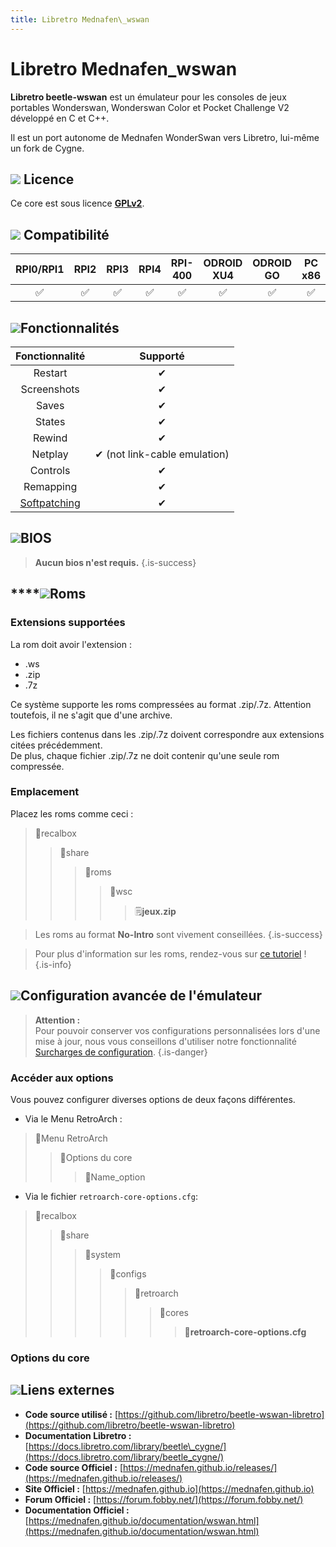 ```yaml
---
title: Libretro Mednafen\_wswan
---
```


# Libretro Mednafen\_wswan

**Libretro beetle-wswan** est un émulateur pour les consoles de jeux portables Wonderswan, Wonderswan Color et Pocket Challenge V2 développé en C et C++.

Il est un port autonome de Mednafen WonderSwan vers Libretro, lui-même un fork de Cygne.

## ![](/migration-images/emulateurs/consoles-portables/wonderswan/gerald-g-parchment-background-or-border-5.svg) Licence

Ce core est sous licence [**GPLv2**](https://github.com/libretro/beetle-wswan-libretro/blob/master/COPYING).

## ![](/migration-images/emulateurs/consoles-portables/wonderswan/compatibility.png) Compatibilité

| RPI0/RPI1 | RPI2 | RPI3 | RPI4 | RPI-400 | ODROID XU4 | ODROID GO | PC x86 | PC X86\_64 |
| :---: | :---: | :---: | :---: | :---: | :---: | :---: | :---: | :---: |
| ✅ | ✅ | ✅ | ✅ | ✅ | ✅ | ✅ | ✅ | ✅ |

## ![](/migration-images/emulateurs/consoles-portables/wonderswan/cogwheel-145804_640.png)Fonctionnalités

| Fonctionnalité | Supporté |
| :---: | :---: |
| Restart | ✔ |
| Screenshots | ✔ |
| Saves | ✔ |
| States | ✔ |
| Rewind | ✔ |
| Netplay | ✔ \(not link-cable emulation\) |
| Controls | ✔ |
| Remapping | ✔ |
| [Softpatching](https://docs.libretro.com/guides/softpatching/) | ✔ |

## ![](/migration-images/emulateurs/consoles-portables/wonderswan/tqfp32.svg)BIOS


>**Aucun bios n'est requis.**
{.is-success}

## \*\*\*\*![](/migration-images/emulateurs/consoles-portables/wonderswan/rom-30098_640.png)**Roms**

### **Extensions supportées**

La rom doit avoir l'extension :

* .ws
* .zip
* .7z

Ce système supporte les roms compressées au format .zip/.7z. Attention toutefois, il ne s'agit que d'une archive.

Les fichiers contenus dans les .zip/.7z doivent correspondre aux extensions citées précédemment.  
De plus, chaque fichier .zip/.7z ne doit contenir qu'une seule rom compressée.

### **Emplacement**

Placez les roms comme ceci : 

> 📁recalbox
>
> > 📁share
> >
> > > 📁roms
> > >
> > > > 📁wsc
> > > >
> > > > > 🗒**jeux.zip**


>Les roms au format **No-Intro** sont vivement conseillées.
{.is-success}


>Pour plus d'information sur les roms, rendez-vous sur [ce tutoriel](/fr/tutoriels/jeux/generalite/les-roms-et-les-isos) !
{.is-info}

## ![](/migration-images/emulateurs/consoles-portables/wonderswan/hammer-28636_640.png)Configuration avancée de l'émulateur


>**Attention :**  
>Pour pouvoir conserver vos configurations personnalisées lors d'une mise à jour, nous vous conseillons d'utiliser notre fonctionnalité [Surcharges de configuration](/fr/usage-avance/surcharge-de-configuration).
{.is-danger}

### Accéder aux options

Vous pouvez configurer diverses options de deux façons différentes.

* Via le Menu RetroArch :

> 📁Menu RetroArch
>
> > 📁Options du core
> >
> > > 🧩Name\_option

* Via le fichier `retroarch-core-options.cfg`:

> 📁recalbox
>
> > 📁share
> >
> > > 📁system
> > >
> > > > 📁configs
> > > >
> > > > > 📁retroarch
> > > > >
> > > > > > 📁cores
> > > > > >
> > > > > > > 🧩**retroarch-core-options.cfg**

### Options du core

## ![](/migration-images/emulateurs/consoles-portables/wonderswan/kisspng-web-development-world-wide-web-computer-icons-webs-world-wide-web-icon-png-5ab05c24477216.4540070115215073642927.png)**Liens externes**

* **Code source utilisé :** [https://github.com/libretro/beetle-wswan-libretro](https://github.com/libretro/beetle-wswan-libretro)
* **Documentation Libretro :** [https://docs.libretro.com/library/beetle\_cygne/](https://docs.libretro.com/library/beetle_cygne/)
* **Code source Officiel :** [https://mednafen.github.io/releases/](https://mednafen.github.io/releases/)
* **Site Officiel :** [https://mednafen.github.io](https://mednafen.github.io)
* **Forum Officiel :** [https://forum.fobby.net/](https://forum.fobby.net/)
* **Documentation Officiel :** ​[https://mednafen.github.io/documentation/wswan.html](https://mednafen.github.io/documentation/wswan.html)

